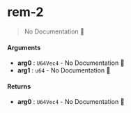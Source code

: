 # rem\-2

> No Documentation 🚧

#### Arguments

- **arg0** : `U64Vec4` \- No Documentation 🚧
- **arg1** : `u64` \- No Documentation 🚧

#### Returns

- **arg0** : `U64Vec4` \- No Documentation 🚧
